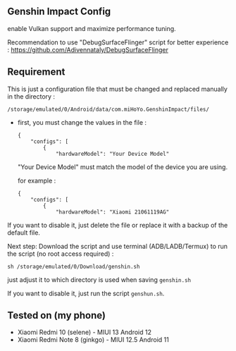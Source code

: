 ## Genshin Impact Config
enable Vulkan support and maximize performance tuning.

Recommendation to use "DebugSurfaceFlinger" script for better experience :
https://github.com/Adivennataly/DebugSurfaceFlinger

## Requirement
This is just a configuration file that must be changed and replaced manually in the directory :

    /storage/emulated/0/Android/data/com.miHoYo.GenshinImpact/files/

- first, you must change the values in the file :

      {
          "configs": [
              {
                  "hardwareModel": "Your Device Model"
  

  "Your Device Model" must match the model of the device you are using.

  for example :
  
      {
          "configs": [
              {
                  "hardwareModel": "Xiaomi 21061119AG"
  

If you want to disable it, just delete the file or replace it with a backup of the default file.


Next step:
Download the script and use terminal (ADB/LADB/Termux) to run the script (no root access required) :

    sh /storage/emulated/0/Download/genshin.sh


just adjust it to which directory is used when saving `genshin.sh`

If you want to disable it, just run the script `genshun.sh`.


## Tested on (my phone)

- Xiaomi Redmi 10 (selene) - MIUI 13 Android 12
- Xiaomi Redmi Note 8 (ginkgo) - MIUI 12.5 Android 11
